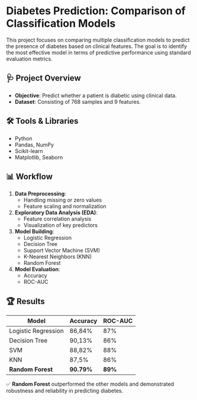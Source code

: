 # Diabetes Prediction: Comparison of Classification Models

This project focuses on comparing multiple classification models to predict the presence of diabetes based on clinical features. The goal is to identify the most effective model in terms of predictive performance using standard evaluation metrics.

## 🩺 Project Overview

- **Objective**: Predict whether a patient is diabetic using clinical data.
- **Dataset**:  Consisting of 768 samples and 9 features.

## 🛠️ Tools & Libraries
- Python
- Pandas, NumPy
- Scikit-learn
- Matplotlib, Seaborn

## 📊 Workflow
1. **Data Preprocessing**:
   - Handling missing or zero values
   - Feature scaling and normalization
2. **Exploratory Data Analysis (EDA)**:
   - Feature correlation analysis
   - Visualization of key predictors
3. **Model Building**:
   - Logistic Regression
   - Decision Tree
   - Support Vector Machine (SVM)
   - K-Nearest Neighbors (KNN)
   - Random Forest
4. **Model Evaluation**:
   - Accuracy
   - ROC-AUC

## 🏆 Results

| Model               | Accuracy | ROC-AUC |
|--------------------|----------|---------|
| Logistic Regression| 86,84%   | 87%     |
| Decision Tree      | 90,13%   | 86%     |
| SVM                | 88,82%   | 88%    |
| KNN                | 87,5%    | 86%    |
| **Random Forest**  | **90.79%**| **89%** |

✅ **Random Forest** outperformed the other models and demonstrated robustness and reliability in predicting diabetes.
